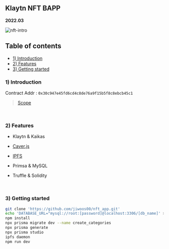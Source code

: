 <h2> Klaytn NFT BAPP </h2>
<b>2022.03</b>

![nft-intro](public/main.gif)

## Table of contents
- [1) Introduction](#1-introduction)
- [2) Features](#2-features)
- [3) Getting started](#3-getting-started)


### 1) Introduction
Contract Addr : ```0x30c947e45fd6cd4c8de76a9f15b5f8c8ebcb45c1```
> [Scope](https://baobab.klaytnfinder.io/account/0x30c947e45fd6cd4c8de76a9f15b5f8c8ebcb45c1)

<br/>


### 2) Features
- Klaytn & Kaikas
- [Caver.js](https://docs.klaytn.foundation/ko/) 
- [IPFS](https://www.npmjs.com/package/ipfs-http-client)
- Primsa & MySQL

- Truffle & Solidity

<br/>

### 3) Getting started

```bash
git clone 'https://github.com/jiwoos00/nft_app.git'
echo 'DATABASE_URL="mysql://root:[password]@localhost:3306/[db_name]' > .env
npm install 
npx prisma migrate dev --name create_categories
npx prisma generate
npx prisma studio
ipfs daemon
npm run dev
```
